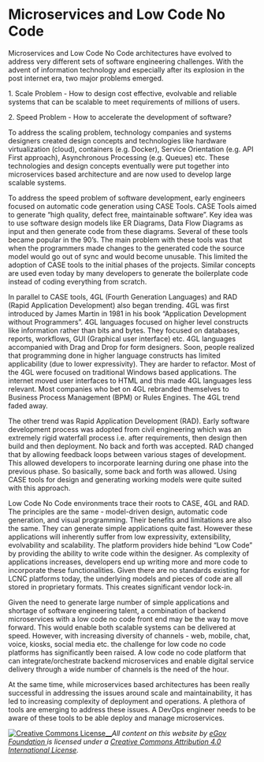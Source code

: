 # Microservices and Low Code No Code

Microservices and Low Code No Code architectures have evolved to address very different sets of software engineering challenges. With the advent of information technology and especially after its explosion in the post internet era, two major problems emerged.&#x20;

1\. Scale Problem - How to design cost effective, evolvable and reliable systems that can be scalable to meet requirements of millions of users.&#x20;

2\. Speed Problem - How to accelerate the development of software?

To address the scaling problem, technology companies and systems designers created design concepts and technologies like hardware virtualization (cloud), containers (e.g. Docker), Service Orientation (e.g. API First approach), Asynchronous Processing (e.g. Queues) etc. These technologies and design concepts eventually were put together into microservices based architecture and are now used to develop large scalable systems.&#x20;

To address the speed problem of software development, early engineers focused on automatic code generation using CASE Tools. CASE Tools aimed to generate “high quality, defect free, maintainable software”. Key idea was to use software design models like ER Diagrams, Data Flow Diagrams as input and then generate code from these diagrams. Several of these tools became popular in the 90’s. The main problem with these tools was that when the programmers made changes to the generated code the source model would go out of sync and would become unusable. This limited the adoption of CASE tools to the initial phases of the projects. Similar concepts are used even today by many developers to generate the boilerplate code instead of coding everything from scratch.

In parallel to CASE tools, 4GL (Fourth Generation Languages) and RAD (Rapid Application Development) also began trending. 4GL was first introduced by James Martin in 1981 in his book “Application Development without Programmers”. 4GL languages focused on higher level constructs like information rather than bits and bytes. They focused on databases, reports, workflows, GUI (Graphical user interface) etc. 4GL languages accompanied with Drag and Drop for form designers. Soon, people realized that programming done in higher language constructs has limited applicability (due to lower expressivity). They are harder to refactor. Most of the 4GL were focused on traditional Windows based applications. The internet moved user interfaces to HTML and this made 4GL languages less relevant. Most companies who bet on 4GL rebranded themselves to Business Process Management (BPM) or Rules Engines. The 4GL trend faded away.

The other trend was Rapid Application Development (RAD). Early software development process was adopted from civil engineering which was an extremely rigid waterfall process i.e. after requirements, then design then build and then deployment. No back and forth was accepted. RAD changed that by allowing feedback loops between various stages of development. This allowed developers to incorporate learning during one phase into the previous phase. So basically, some back and forth was allowed. Using CASE tools for design and generating working models were quite suited with this approach.

Low Code No Code environments trace their roots to CASE, 4GL and RAD. The principles are the same - model-driven design, automatic code generation, and visual programming. Their benefits and limitations are also the same. They can generate simple applications quite fast. However these applications will inherently suffer from low expressivity, extensibility, evolvability and scalability. The platform providers hide behind “Low Code” by providing the ability to write code within the designer. As complexity of applications increases, developers end up writing more and more code to incorporate these functionalities. Given there are no standards existing for LCNC platforms today, the underlying models and pieces of code are all stored in proprietary formats. This creates significant vendor lock-in.

Given the need to generate large number of simple applications and shortage of software engineering talent, a combination of backend microservices with a low code no code front end may be the way to move forward. This would enable both scalable systems can be delivered at speed. However, with increasing diversity of channels - web, mobile, chat, voice, kiosks, social media etc. the challenge for low code no code platforms has significantly been raised. A low code no code platform that can integrate/orchestrate backend microservices and enable digital service delivery through a wide number of channels is the need of the hour.&#x20;

At the same time, while microservices based architectures has been really successful in addressing the issues around scale and maintainability, it has led to increasing complexity of deployment and operations. A plethora of tools are emerging to address these issues. A DevOps engineer needs to be aware of these tools to be able deploy and manage microservices.&#x20;



[![Creative Commons License](https://i.creativecommons.org/l/by/4.0/80x15.png)\_\_](http://creativecommons.org/licenses/by/4.0/)_All content on this website by_ [_eGov Foundation_ ](https://egov.org.in/)_is licensed under a_ [_Creative Commons Attribution 4.0 International License_](http://creativecommons.org/licenses/by/4.0/)_._
